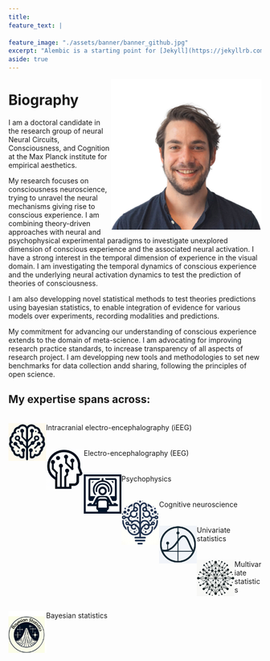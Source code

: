```yaml
---
title: 
feature_text: |
     
feature_image: "./assets/banner/banner_github.jpg"
excerpt: "Alembic is a starting point for [Jekyll](https://jekyllrb.com/) projects. Rather than starting from scratch, this boilerplate is designed to get the ball rolling immediately. Install it, configure it, tweak it, push it."
aside: true
---
```


<img src="./assets/AlexLepauvre.jpg" alt="AlexLepauvre" style="float: right; width: 300px; height: auto;"/>

# Biography
I am a doctoral candidate in the research group of neural Neural Circuits, Consciousness, and Cognition at the Max Planck institute for empirical aesthetics.

My research focuses on consciousness neuroscience, trying to unravel the neural mechanisms giving rise to conscious experience. I am combining theory-driven approaches with neural and psychophysical experimental paradigms to investigate unexplored dimension of conscious experience and the associated neural activation. I have a strong interest in the temporal dimension of experience in the visual domain. I am investigating the temporal dynamics of conscious experience and the underlying neural activation dynamics to test the prediction of theories of consciousness.

I am also developping novel statistical methods to test theories predictions using bayesian statistics, to enable integration of evidence for various models over experiments, recording modalities and predictions.

My commitment for advancing our understanding of conscious experience extends to the domain of meta-science. I am advocating for improving research practice standards, to increase transparency of all aspects of research project. I am developping new tools and methodologies to set new benchmarks for data collection andd sharing, following the principles of open science.

## My expertise spans across:
<br>
<img align="left" alt="ieeg" width="75px"  src="./assets/logos/ieeg.jpg"/> Intracranial electro-encephalography (iEEG) 
<br>
<br>
<br>
<img align="left" alt="eeg" width="75px"  src="./assets/logos/eeg.jpg"/> Electro-encephalography (EEG)
<br>
<br>
<br>
<img align="left" alt="psychophysic" width="75px"  src="./assets/logos/psychophysic.jpg"/> Psychophysics
<br>
<br>
<br>
<img align="left" alt="cognitive" width="75px"  src="./assets/logos/cognitive.jpg"/> Cognitive neuroscience
<br>
<br>
<br>
<img align="left" alt="univariate" width="75px"  src="./assets/logos/univariate.jpg"/> Univariate statistics
<br>
<br>
<br>
<img align="left" alt="multivariate" width="75px"  src="./assets/logos/multivariate.jpg"/> Multivariate statistics
<br>
<br>
<br>
<img align="left" alt="bayesian" width="75px"  src="./assets/logos/bayesian.jpg"/> Bayesian statistics
<br>
<br>
<br>
